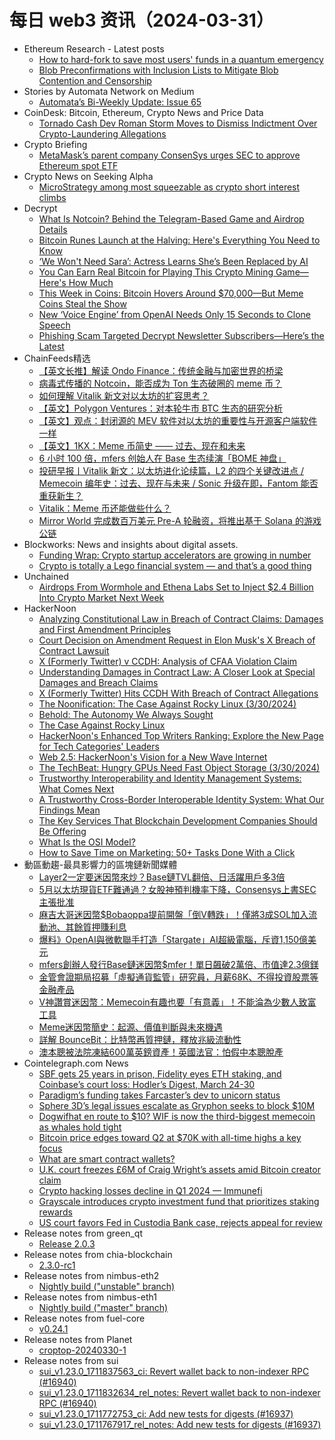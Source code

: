 # 每日 web3 资讯（2024-03-31）

- Ethereum Research - Latest posts
  - [How to hard-fork to save most users' funds in a quantum emergency](https://ethresear.ch/t/how-to-hard-fork-to-save-most-users-funds-in-a-quantum-emergency/18901#post_20)
  - [Blob Preconfirmations with Inclusion Lists to Mitigate Blob Contention and Censorship](https://ethresear.ch/t/blob-preconfirmations-with-inclusion-lists-to-mitigate-blob-contention-and-censorship/19150#post_4)
- Stories by Automata Network on Medium
  - [Automata’s Bi-Weekly Update: Issue 65](https://blog.ata.network/automatas-bi-weekly-update-issue-65-c450b312e57d?source=rss-f15317e02c04------2)
- CoinDesk: Bitcoin, Ethereum, Crypto News and Price Data
  - [Tornado Cash Dev Roman Storm Moves to Dismiss Indictment Over Crypto-Laundering Allegations](https://www.coindesk.com/policy/2024/03/30/tornado-cash-dev-roman-storm-moves-to-dismiss-indictment-over-crypto-laundering-allegations/?utm_medium=referral&utm_source=rss&utm_campaign=headlines)
- Crypto Briefing
  - [MetaMask’s parent company ConsenSys urges SEC to approve Ethereum spot ETF](https://cryptobriefing.com/consensys-spot-ethereum-etf-approval/)
- Crypto News on Seeking Alpha
  - [MicroStrategy among most squeezable as crypto short interest climbs](https://seekingalpha.com/news/4085361-microstrategy-most-squeezable-crypto-short-interest-climbs?utm_source=feed_news_crypto&utm_medium=referral&feed_item_type=news)
- Decrypt
  - [What Is Notcoin? Behind the Telegram-Based Game and Airdrop Details](https://decrypt.co/resources/what-is-notcoin-telegram-based-game-airdrop)
  - [Bitcoin Runes Launch at the Halving: Here's Everything You Need to Know](https://decrypt.co/221962/bitcoin-runes-launch-at-the-halving-heres-everything-you-need-to-know)
  - [‘We Won't Need Sara’: Actress Learns She’s Been Replaced by AI](https://decrypt.co/224173/sara-poyzer-replaced-by-ai-generated-voice)
  - [You Can Earn Real Bitcoin for Playing This Crypto Mining Game—Here's How Much](https://decrypt.co/224183/you-can-earn-real-bitcoin-playing-crypto-mining-game-how-much)
  - [This Week in Coins: Bitcoin Hovers Around $70,000—But Meme Coins Steal the Show](https://decrypt.co/224080/this-week-in-coins-bitcoin-hovers-above-70000-but-meme-coins-steal-the-show)
  - [New ‘Voice Engine’ from OpenAI Needs Only 15 Seconds to Clone Speech](https://decrypt.co/224165/open-ai-voice-engine-clone-speech)
  - [Phishing Scam Targeted Decrypt Newsletter Subscribers—Here’s the Latest](https://decrypt.co/224133/phishing-email-decrypt-newsletter-latest)
- ChainFeeds精选
  - [【英文长推】解读 Ondo Finance：传统金融与加密世界的桥梁](https://twitter.com/solofunk30/status/1773373327534334155)
  - [病毒式传播的 Notcoin，能否成为 Ton 生态破圈的 meme 币？](https://techflowpost.com/article/detail_17116.html)
  - [如何理解 Vitalik 新文对以太坊的扩容思考？](https://twitter.com/tmel0211/status/1773945614465994911?s=61&t=zwD5HTryAMwbhQjp4ntOpA)
  - [【英文】Polygon Ventures：对本轮牛市 BTC 生态的研究分析](https://twitter.com/polygonventures/status/1773356656891416983?s=61&t=zwD5HTryAMwbhQjp4ntOpA)
  - [【英文】观点：封闭源的 MEV 软件对以太坊的重要性与开源客户端软件一样](https://twitter.com/christine_dkim/status/1773910463606075777)
  - [【英文】1KX：Meme 币简史 —— 过去、现在和未来](https://mirror.xyz/1kx.eth/RgbEQvn1vgfzrE6GDTwk3rrNYQmyuwVgejtR0-6okRc)
  - [6 小时 100 倍，mfers 创始人在 Base 生态续演「BOME 神盘」](https://www.theblockbeats.info/news/52551)
  - [投研早报丨Vitalik 新文：以太坊进化论续篇，L2 的四个关键改进点 / Memecoin 编年史：过去、现在与未来 / Sonic 升级在即，Fantom 能否重获新生？]()
  - [Vitalik：Meme 币还能做些什么？](https://www.techflowpost.com/article/detail_17119.html)
  - [Mirror World 完成数百万美元 Pre-A 轮融资，将推出基于 Solana 的游戏公链](https://twitter.com/SonicSVM/status/1773515430159696076)
- Blockworks: News and insights about digital assets.
  - [Funding Wrap: Crypto startup accelerators are growing in number](https://blockworks.co/news/crypto-startup-accelerators-growing)
  - [Crypto is totally a Lego financial system — and that’s a good thing](https://blockworks.co/news/crypto-lego-financial-system-decentralization)
- Unchained
  - [Airdrops From Wormhole and Ethena Labs Set to Inject $2.4 Billion Into Crypto Market Next Week](https://unchainedcrypto.com/airdrops-from-wormhole-and-ethena-labs-set-to-inject-2-4-billion-into-crypto-market-next-week/)
- HackerNoon
  - [Analyzing Constitutional Law in Breach of Contract Claims: Damages and First Amendment Principles](https://hackernoon.com/analyzing-constitutional-law-in-breach-of-contract-claims-damages-and-first-amendment-principles?source=rss)
  - [Court Decision on Amendment Request in Elon Musk's X Breach of Contract Lawsuit](https://hackernoon.com/court-decision-on-amendment-request-in-elon-musks-x-breach-of-contract-lawsuit?source=rss)
  - [X (Formerly Twitter) v CCDH: Analysis of CFAA Violation Claim](https://hackernoon.com/x-formerly-twitter-v-ccdh-analysis-of-cfaa-violation-claim?source=rss)
  - [Understanding Damages in Contract Law: A Closer Look at Special Damages and Breach Claims](https://hackernoon.com/understanding-damages-in-contract-law-a-closer-look-at-special-damages-and-breach-claims?source=rss)
  - [X (Formerly Twitter) Hits CCDH With Breach of Contract Allegations](https://hackernoon.com/x-formerly-twitter-hits-ccdh-with-breach-of-contract-allegations?source=rss)
  - [The Noonification: The Case Against Rocky Linux (3/30/2024)](https://hackernoon.com/3-30-2024-noonification?source=rss)
  - [Behold: The Autonomy We Always Sought](https://hackernoon.com/behold-the-autonomy-we-always-sought?source=rss)
  - [The Case Against Rocky Linux](https://hackernoon.com/the-case-against-rocky-linux?source=rss)
  - [HackerNoon's Enhanced Top Writers Ranking: Explore the New Page for Tech Categories' Leaders](https://hackernoon.com/hackernoons-enhanced-top-writers-ranking-explore-the-new-page-for-tech-categories-leaders?source=rss)
  - [Web 2.5: HackerNoon's Vision for a New Wave Internet](https://hackernoon.com/web-25-hackernoons-vision-for-a-new-wave-internet?source=rss)
  - [The TechBeat: Hungry GPUs Need Fast Object Storage (3/30/2024)](https://hackernoon.com/3-30-2024-techbeat?source=rss)
  - [Trustworthy Interoperability and Identity Management Systems: What Comes Next](https://hackernoon.com/trustworthy-interoperability-and-identity-management-systems-what-comes-next?source=rss)
  - [A Trustworthy Cross-Border Interoperable Identity System: What Our Findings Mean](https://hackernoon.com/a-trustworthy-cross-border-interoperable-identity-system-what-our-findings-mean?source=rss)
  - [The Key Services That Blockchain Development Companies Should Be Offering](https://hackernoon.com/the-key-services-that-blockchain-development-companies-should-be-offering?source=rss)
  - [What Is the OSI Model?](https://hackernoon.com/what-is-the-osi-model?source=rss)
  - [How to Save Time on Marketing: 50+ Tasks Done With a Click](https://hackernoon.com/how-to-save-time-on-marketing-50-tasks-done-with-a-click?source=rss)
- 動區動趨-最具影響力的區塊鏈新聞媒體
  - [Layer2一定要迷因幣來炒？Base鏈TVL翻倍、日活躍用戶多3倍](https://www.blocktempo.com/base-chain-tvl-doubled-dau-tripled-monthly/)
  - [5月以太坊現貨ETF難通過？女股神預判機率下降，Consensys上書SEC主張批准](https://www.blocktempo.com/cathie-wood-sees-lower-odds-for-ethereum-etf-approval-in-may/)
  - [麻吉大哥迷因幣$Bobaoppa提前開盤「倒V轉跌」！僅將3成SOL加入流動池、其餘質押賺利息](https://www.blocktempo.com/solana-meme-coin-bobaoppa-surges-2699/)
  - [爆料》OpenAI與微軟聯手打造「Stargate」AI超級電腦，斥資1,150億美元](https://www.blocktempo.com/openai-microsoft-to-build-stargate-ai-supercomputer-investing-115b/)
  - [mfers創辦人發行Base鏈迷因幣$mfer！單日飆破2萬倍、市值達2.3億鎂](https://www.blocktempo.com/mfers-founder-sartoshi-issued-the-mfer-meme-coin-on-the-base-chain/)
  - [金管會證期局招募「虛擬通貨監管」研究員，月薪68K、不得投資股票等金融產品](https://www.blocktempo.com/securities-and-futures-bureau-recruits-virtual-currency-supervision-researcher/)
  - [V神讚賞迷因幣：Memecoin有趣也要「有意義」！不能淪為少數人致富工具](https://www.blocktempo.com/vitalik-buterin-thinks-meme-coins-should-be-fun/)
  - [Meme迷因幣簡史：起源、價值判斷與未來機遇](https://www.blocktempo.com/the-origin-value-and-opportunities-of-meme-coins/)
  - [詳解 BounceBit：比特幣再質押鏈，釋放兆級流動性](https://www.blocktempo.com/what-is-bouncebit-on-the-bitcoin-ecosystem/)
  - [澳本聰被法院凍結600萬英鎊資產！英國法官：怕假中本聰脫產](https://www.blocktempo.com/craig-wrights-6m-assets-frozen-by-judge/)
- Cointelegraph.com News
  - [SBF gets 25 years in prison, Fidelity eyes ETH staking, and Coinbase’s court loss: Hodler’s Digest, March 24-30](https://cointelegraph.com/magazine/sbf-gets-25-years-in-prison-fidelity-eyes-eth-staking-and-coinbases-court-loss-hodlers-digest-march-24-30/)
  - [Paradigm’s funding takes Farcaster’s dev to unicorn status](https://cointelegraph.com/news/paradigm-funding-farcaster-unicorn-status)
  - [Sphere 3D’s legal issues escalate as Gryphon seeks to block $10M](https://cointelegraph.com/news/sphere3d-legal-escalate-gryphon-seeks-block-10m)
  - [Dogwifhat en route to $10? WIF is now the third-biggest memecoin as whales hold tight](https://cointelegraph.com/news/dogwifhat-10-wif-3rd-largest-memecoin-whales)
  - [Bitcoin price edges toward Q2 at $70K with all-time highs a key focus](https://cointelegraph.com/news/bitcoin-price-q2-70k-all-time-highs-focus)
  - [What are smart contract wallets?](https://cointelegraph.com/explained/what-are-smart-contract-wallets)
  - [U.K. court freezes £6M of Craig Wright’s assets amid Bitcoin creator claim](https://cointelegraph.com/news/u-k-court-freezes-6m-of-craig-wright-s-assets-amid-bitcoin-creator-claim)
  - [Crypto hacking losses decline in Q1 2024 — Immunefi](https://cointelegraph.com/news/crypto-hacking-incidents-decline-in-q1-2024-immunefi)
  - [Grayscale introduces crypto investment fund that prioritizes staking rewards](https://cointelegraph.com/news/grayscale-investments-dynamic-income-fund-gdic-crypto-solana-polkadot)
  - [US court favors Fed in Custodia Bank case, rejects appeal for review](https://cointelegraph.com/news/united-states-court-federal-reserve-bank-kansas-city-custodia-bank)
- Release notes from green_qt
  - [Release 2.0.3](https://github.com/Blockstream/green_qt/releases/tag/release_2.0.3)
- Release notes from chia-blockchain
  - [2.3.0-rc1](https://github.com/Chia-Network/chia-blockchain/releases/tag/2.3.0-rc1)
- Release notes from nimbus-eth2
  - [Nightly build ("unstable" branch)](https://github.com/status-im/nimbus-eth2/releases/tag/nightly)
- Release notes from nimbus-eth1
  - [Nightly build ("master" branch)](https://github.com/status-im/nimbus-eth1/releases/tag/nightly)
- Release notes from fuel-core
  - [v0.24.1](https://github.com/FuelLabs/fuel-core/releases/tag/v0.24.1)
- Release notes from Planet
  - [croptop-20240330-1](https://github.com/Planetable/Planet/releases/tag/croptop-20240330-1)
- Release notes from sui
  - [sui_v1.23.0_1711837563_ci: Revert wallet back to non-indexer RPC (#16940)](https://github.com/MystenLabs/sui/releases/tag/sui_v1.23.0_1711837563_ci)
  - [sui_v1.23.0_1711832634_rel_notes: Revert wallet back to non-indexer RPC (#16940)](https://github.com/MystenLabs/sui/releases/tag/sui_v1.23.0_1711832634_rel_notes)
  - [sui_v1.23.0_1711772753_ci: Add new tests for digests (#16937)](https://github.com/MystenLabs/sui/releases/tag/sui_v1.23.0_1711772753_ci)
  - [sui_v1.23.0_1711767917_rel_notes: Add new tests for digests (#16937)](https://github.com/MystenLabs/sui/releases/tag/sui_v1.23.0_1711767917_rel_notes)
